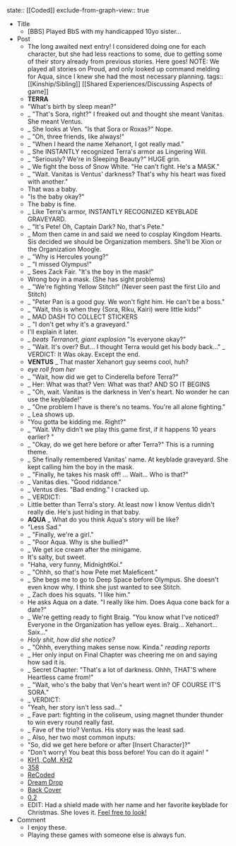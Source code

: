 state:: [[Coded]]
exclude-from-graph-view:: true

- Title
  - [BBS] Played BbS with my handicapped 10yo sister...
- Post
  - The long awaited next entry! I considered doing one for each character, but she had less reactions to some, due to getting some of their story already from previous stories. Here goes! NOTE: We played all stories on Proud, and only looked up command melding for Aqua, since I knew she had the most necessary planning.
    tags:: [[Kinship/Sibling]] [[Shared Experiences/Discussing Aspects of game]]
  - **TERRA**
  - "What's birth by sleep mean?"
  - \_
    "That's Sora, right?" I freaked out and thought she meant Vanitas. She meant Ventus.
  - \_
    She looks at Ven. "Is that Sora or Roxas?" Nope.
  - \_
    "Oh, three friends, like always!"
  - \_
    "When I heard the name Xehanort, I got really mad."
  - \_
    She INSTANTLY recognized Terra's armor as Lingering Will.
  - \_
    "Seriously? We're in Sleeping Beauty?" HUGE grin.
  - \_
    We fight the boss of Snow White. "He can't fight. He's a MASK."
  - \_
    "Wait. Vanitas is Ventus' darkness? That's why his heart was fixed with another."
  - That was a baby.
  - "Is the baby okay?"
  - The baby is fine.
  - \_
    Like Terra's armor, INSTANTLY RECOGNIZED KEYBLADE GRAVEYARD.
  - \_
    "It's Pete! Oh, Captain Dark? No, that's Pete."
  - \_
    Mom then came in and said we need to cosplay Kingdom Hearts. Sis decided we should be Organization members. She'll be Xion or the Organization Moogle.
  - \_
    "Why is Hercules young?"
  - \_
    "I missed Olympus!"
  - \_
    Sees Zack Fair. "It's the boy in the mask!"
  - Wrong boy in a mask. (She has sight problems)
  - \_
    "We're fighting Yellow Stitch!" (Never seen past the first Lilo and Stitch)
  - \_
    "Peter Pan is a good guy. We won't fight him. He can't be a boss."
  - \_
    "Wait, this is when they (Sora, Riku, Kairi) were little kids!"
  - \_
    MAD DASH TO COLLECT STICKERS
  - \_
    "I don't get why it's a graveyard."
  - I'll explain it later.
  - \_
    _beats Terranort, giant explosion_
    "Is everyone okay?"
  - _
    "Wait. It's over? But... I thought Terra would get his body back..."
    _
    VERDICT:
    It Was okay. Except the end.
  - **VENTUS**
    \_
    That master Xehanort guy seems cool, huh?
  - _eye roll from her_
  - \_
    "Wait, how did we get to Cinderella before Terra?"
  - \_
    Her: What was that?
    Ven: What was that?
    AND SO IT BEGINS
  - \_
    "Oh, wait. Vanitas is the darkness in Ven's heart. No wonder he can use the keyblade!"
  - \_
    "One problem I have is there's no teams. You're all alone fighting."
  - \_
    Lea shows up.
  - "You gotta be kidding me. Right?"
  - \_
    "Wait. Why didn't we play this game first, if it happens 10 years earlier? "
  - \_
    "Okay, do we get here before or after Terra?"
    This is a running theme.
  - \_
    She finally remembered Vanitas' name. At keyblade graveyard. She kept calling him the boy in the mask.
  - \_
    "Finally, he takes his mask off! ... Wait... Who is that?"
  - \_
    Vanitas dies. "Good riddance."
  - \_
    Ventus dies. "Bad ending."
    I cracked up.
  - \_
    VERDICT:
  - Little better than Terra's story. At least now I know Ventus didn't really die. He's just hiding in that baby.
  - **AQUA**
    \_
    What do you think Aqua's story will be like?
  - "Less Sad."
  - \_
    "Finally, we're a girl."
  - \_
    "Poor Aqua. Why is she bullied?"
  - \_
    We get ice cream after the minigame.
  - It's salty, but sweet.
  - "Haha, very funny, MidnightKoi."
  - \_
    "Ohhh, so that's how Pete met Maleficent."
  - \_
    She begs me to go to Deep Space before Olympus. She doesn't even know why. I think she just wanted to see Stitch.
  - \_
    Zach does his squats. "I like him."
  - He asks Aqua on a date. "I really like him. Does Aqua cone back for a date?"
  - \_
    We're getting ready to fight Braig. "You know what I've noticed? Everyone in the Organization has yellow eyes. Braig... Xehanort... Saix..."
  - _Holy shit, how did she notice?_
  - \_
    "Ohhh, everything makes sense now. Kinda." _reading reports_
  - \_
    Her only input on Final Chapter was cheering me on and saying how sad it is.
  - \_
    Secret Chapter: "That's a lot of darkness. Ohhh, THAT'S where Heartless came from!"
  - \_
    "Wait, who's the baby that Ven's heart went in? OF COURSE IT'S SORA."
  - \_
    VERDICT:
  - "Yeah, her story isn't less sad..."
  - \_
    Fave part: fighting in the coliseum, using magnet thunder thunder to win every round really fast.
  - \_
    Fave of the trio? Ventus. His story was the least sad.
  - \_
    Also, her two most common inputs:
  - "So, did we get here before or after [Insert Character]?"
  - "Don't worry! You beat this boss before! You can do it again! "
  - [KH1, CoM, KH2](https://re.reddit.com/r/KingdomHearts/comments/71jqfu/discussion_playing_through_the_games_for_my_10yo/)
  - [358](https://re.reddit.com/r/KingdomHearts/comments/71zyes/358_just_watched_3582_days_with_my_10_yo/)
  - [ReCoded](https://www.reddit.com/r/KingdomHearts/comments/7car85/khcoded_watched_recoded_with_my_handicapped_10yo/)
  - [Dream Drop](https://www.reddit.com/r/KingdomHearts/comments/7ku2di/ddd_played_through_dream_drop_with_my_10_yo/)
  - [Back Cover](https://www.reddit.com/r/KingdomHearts/comments/7m1oir/chi_watched_back_cover_with_my_10_yo_handicapped/)
  - [0.2](https://www.reddit.com/r/KingdomHearts/comments/7m8vz0/kh28_played_through_02_with_my_10_yo_handicapped/)
  - EDIT: Had a shield made with her name and her favorite keyblade for Christmas. She loves it. [Feel free to look!](https://www.reddit.com/r/KingdomHearts/comments/7mypeb/discussion_got_a_shield_made_for_my_10_yo/)
- Comment
  - I enjoy these.
  - Playing these games with someone else is always fun.
